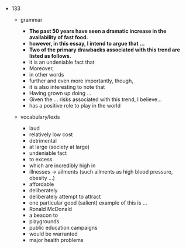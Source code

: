  - 133
    - grammar
        - <b>The past 50 years have seen a dramatic increase in the availability of fast food.</b>
        - <b>however, in this essay, I intend to argue that ... </b>
        - <b>Two of the primary drawbacks associated with this trend are listed as follows.</b>
        - it is an undeniable fact that
        - Moreover,
        - in other words
        - further and even more importantly, though, 
        - it is also interesting to note that
        - Having grown up doing ...
        - Given the ... risks associated with this trend, I believe...
        - has a positive role to play in the world
    
    - vocabulary/lexis
        - laud
        - relatively low cost
        - detrimental
        - at large (society at large)
        - undeniable fact
        - to excess
        - which are incredibly high in
        - illnesses -> ailments (such ailments as high blood pressure, obesity ...)
        - affordable
        - deliberately
        - deliberately attempt to attract
        - one particular good (salient) example of this is ...
        - Ronald McDonald
        - a beacon to
        - playgrounds
        - public education campaigns
        - would be warranted
        - major health problems
